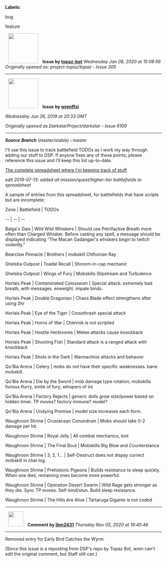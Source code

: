 **Labels:**

bug

feature



<a href="https://github.com/topaz-bot"><img src="https://avatars3.githubusercontent.com/u/59651103?v=4" width="96" height="96" hspace="10"></img></a> **Issue by [topaz-bot](https://github.com/topaz-bot)**
_Wednesday Jan 08, 2020 at 15:08:56_
_Originally opened as: project-topaz/topaz - Issue 305_

----

<a href="https://github.com/wrenffxi"><img src="https://avatars1.githubusercontent.com/u/21246949?v=4"  width="96" height="96" hspace="10"></img></a> **Issue by [wrenffxi](https://github.com/wrenffxi)**
_Wednesday Jun 26, 2019 at 20:33 GMT_
_Originally opened as DarkstarProject/darkstar - Issue 6109_

----

**_Source Branch_** (master/stable) **:** master

I'll use this issue to track battlefield TODOs as I work my way through adding our stuff to DSP.  If anyone fixes any of these points, please reference this issue and I'll keep this list up-to-date.

[The complete spreadsheet where I'm keeping track of stuff](https://docs.google.com/spreadsheets/d/1W7bI0oqhhZHLGves8W21-QmPd2aM5Z-GmzsIeBPMX30)
*edit 2019-07-13: added all mission/quest/higher-tier battlefields to spreadsheet*

A sample of entries from this spreadsheet, for battlefields that have scripts but are incomplete:

Zone | Battlefield | TODOs
-- | -- | --
Balga's Dais | Wild Wild Whiskers | Should use Petrifactive Breath more often than Charged Whisker.  Before casting any spell, a message should be displayed indicating "The Macan Gadangan's whiskers begin to twitch violently."
Bearclaw Pinnacle | Brothers | mobskill Chthonian Ray
Ghelsba Outpost | Toadal Recall | Shroom-in-cap mechanic
Ghelsba Outpost | Wings of Fury | Mobskills Slipstream and Turbulence
Horlais Peak | Contaminated Colosseum | Special attack: extremely bad breath, with messages. enweight. impale binds.
Horlais Peak | Double Dragonian | Chaos Blade effect strengthens after using 2hr
Horlais Peak | Eye of the Tiger | Crossthrash special attack
Horlais Peak | Horns of War | Chlevnik is not scripted
Horlais Peak | Hostile Herbivores | Melee attacks cause knockback
Horlais Peak | Shooting Fish | Standard attack is a ranged attack with knockback
Horlais Peak | Shots in the Dark | Warmachine attacks and behavior
Qu'Bia Arena | Celery | mobs do not have their specific weaknesses. bane mobskill.
Qu'Bia Arena | Die by the Sword | mob damage type rotation; mobskills furious flurry, smite of fury, whispers of ire
Qu'Bia Arena | Factory Rejects | generic dolls grow size/power based on hidden timer. TP moves? factory immune? model?
Qu'Bia Arena | Undying Promise | model size increases each form.
Waughroon Shrine | Crustacean Conundrum | Mobs should take 0-2 damage per hit.
Waughroon Shrine | Royal Jelly | All combat mechanics, loot
Waughroon Shrine | The Final Bout | Mobskills Big Blow and Counterstance
Waughroon Shrine | 3, 2, 1... | Self-Destruct does not dispay correct mobskill in chat log.
Waughroon Shrine | Prehistoric Pigeons | Builds resistance to sleep quickly. When one dies, remaining ones become more powerful.
Waughroon Shrine | Operation Desert Swarm | Wild Rage gets stronger as they die.  Sync TP moves.  Self-bind/stun.  Build sleep resistance.
Waughroon Shrine | The Hills Are Alive | Tartaruga Gigante is not coded




----
<a href="https://github.com/ibm2431"><img src="https://avatars3.githubusercontent.com/u/13112942?v=4" width="48" height="48" hspace="10"></img></a> **Comment by [ibm2431](https://github.com/ibm2431)**
_Thursday Nov 05, 2020 at 19:45:46_

----

Removed entry for Early Bird Catches the Wyrm.

(Since this issue is a reposting from DSP's repo by Topaz Bot, wren can't edit the original comment, but Staff still can.)
